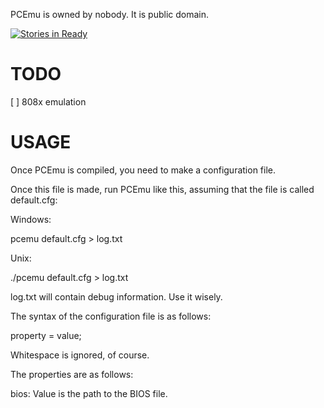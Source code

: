 PCEmu is owned by nobody. It is public domain.

[![Stories in Ready](https://badge.waffle.io/alegend45/pcemu.png?label=ready&title=Ready)](http://waffle.io/alegend45/pcemu)

TODO
====

[ ] 808x emulation

USAGE
=====

Once PCEmu is compiled, you need to make a configuration file.

Once this file is made, run PCEmu like this, assuming that the file is
called default.cfg:

Windows:

pcemu default.cfg > log.txt

Unix:

./pcemu default.cfg > log.txt

log.txt will contain debug information. Use it wisely.

The syntax of the configuration file is as follows:

property = value;

Whitespace is ignored, of course.

The properties are as follows:

bios: Value is the path to the BIOS file.
